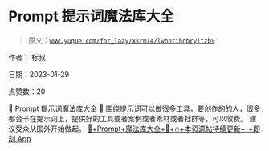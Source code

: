 # Prompt 提示词魔法库大全

> 原文：[`www.yuque.com/for_lazy/xkrm14/lwhntihdbryitzb9`](https://www.yuque.com/for_lazy/xkrm14/lwhntihdbryitzb9)



作者： 标叔 

日期：2023-01-29 

点赞数：20 

📖 Prompt 提示词魔法库大全 📖 围绕提示词可以做很多工具，要创作的的人，很多都会卡在提示词上，提供好的工具或者案例或者素材或者社群等，可以收费。 建议受众从国外开始做起。 [📖+Prompt+魔法库大全+📖+🔥+本资源帖持续更新+-+即刻 App](https://m.okjike.com/originalPosts/63c7df1f43f939b952add795?s=eyJ1IjoiNjE4ZTlhMTgxODE5MDYwMDEwMjU3MjdlIn0%3D&utm_source=wechat_session) 

